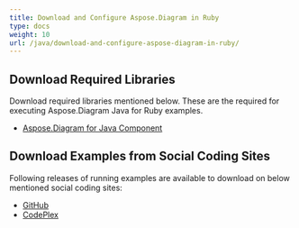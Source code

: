 ```yaml
---
title: Download and Configure Aspose.Diagram in Ruby
type: docs
weight: 10
url: /java/download-and-configure-aspose-diagram-in-ruby/
---
```


## **Download Required Libraries**
Download required libraries mentioned below. These are the required for executing Aspose.Diagram Java for Ruby examples.

- [Aspose.Diagram for Java Component](https://repository.aspose.com/repo/com/aspose/aspose-diagram/)
## **Download Examples from Social Coding Sites**
Following releases of running examples are available to download on below mentioned social coding sites:

- [GitHub](https://github.com/asposediagram/Aspose.Diagram-for-Java/tree/master/Plugins/Aspose_Diagram_Java_for_Ruby)
- [CodePlex](https://asposediagramjavaruby.codeplex.com/SourceControl/latest)
